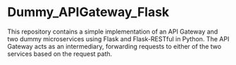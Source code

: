 # Dummy_APIGateway_Flask
This repository contains a simple implementation of an API Gateway and two dummy microservices using Flask and Flask-RESTful in Python. The API Gateway acts as an intermediary, forwarding requests to either of the two services based on the request path.
